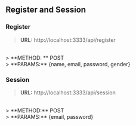 ## Register and Session

### Register
> **URL:** http://localhost:3333/api/register
<br>
> **METHOD: ** POST
<br>
> **PARAMS:** {name, email, password, gender}

### Session
> **URL:** http://localhost:3333/api/session
<br>
> **METHOD:** POST
<br>
> **PARAMS:** {email, password}
